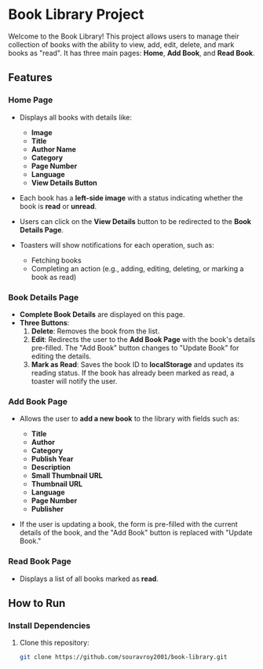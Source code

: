 # Book Library Project

Welcome to the Book Library! This project allows users to manage their collection of books with the ability to view, add, edit, delete, and mark books as "read". It has three main pages: **Home**, **Add Book**, and **Read Book**.

## Features

### Home Page

- Displays all books with details like:

  - **Image**
  - **Title**
  - **Author Name**
  - **Category**
  - **Page Number**
  - **Language**
  - **View Details Button**

- Each book has a **left-side image** with a status indicating whether the book is **read** or **unread**.

- Users can click on the **View Details** button to be redirected to the **Book Details Page**.

- Toasters will show notifications for each operation, such as:
  - Fetching books
  - Completing an action (e.g., adding, editing, deleting, or marking a book as read)

### Book Details Page

- **Complete Book Details** are displayed on this page.
- **Three Buttons**:
  1. **Delete**: Removes the book from the list.
  2. **Edit**: Redirects the user to the **Add Book Page** with the book's details pre-filled. The "Add Book" button changes to "Update Book" for editing the details.
  3. **Mark as Read**: Saves the book ID to **localStorage** and updates its reading status. If the book has already been marked as read, a toaster will notify the user.

### Add Book Page

- Allows the user to **add a new book** to the library with fields such as:

  - **Title**
  - **Author**
  - **Category**
  - **Publish Year**
  - **Description**
  - **Small Thumbnail URL**
  - **Thumbnail URL**
  - **Language**
  - **Page Number**
  - **Publisher**

- If the user is updating a book, the form is pre-filled with the current details of the book, and the "Add Book" button is replaced with "Update Book."

### Read Book Page

- Displays a list of all books marked as **read**.

## How to Run

### Install Dependencies

1. Clone this repository:
   ```bash
   git clone https://github.com/souravroy2001/book-library.git
   ```
